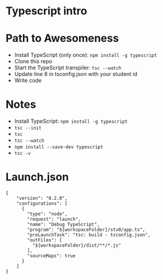 # Typescript intro

# Path to Awesomeness
- Install TypeScript (only once): `npm install -g typescript`
- Clone this repo
- Start the TypeScript transpiler: `tsc --watch`
- Update line 8 in tsconfig.json with your student id
- Write code

# Notes
- Install TypeScript: `npm install -g typescript`
- `tsc --init`
- `tsc` 
- `tsc --watch`
- `npm install --save-dev typescript`
- `tsc -v`

# Launch.json
```
{
    "version": "0.2.0",
    "configurations": [  
      {
        "type": "node",
        "request": "launch",
        "name": "Debug TypeScript",
        "program": "${workspaceFolder}/stu0/app.ts",
        "preLaunchTask": "tsc: build - tsconfig.json",
        "outFiles": [
          "${workspaceFolder}/dist/**/*.js"
        ],
        "sourceMaps": true
      }
    ]
}
```